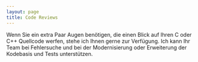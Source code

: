 ```yaml
---
layout: page
title: Code Reviews
---
```

Wenn Sie ein extra Paar Augen benötigen, die einen Blick auf Ihren 
C oder C++ Quellcode werfen, stehe ich Ihnen gerne zur Verfügung. 
Ich kann Ihr Team bei Fehlersuche und bei der Modernisierung oder 
Erweiterung der Kodebasis und Tests unterstützen.
